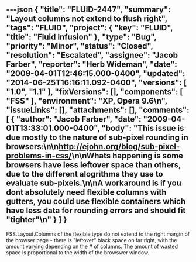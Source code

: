 ---json
{
  "title": "FLUID-2447",
  "summary": "Layout columns not extend to flush right",
  "tags": "FLUID",
  "project": {
    "key": "FLUID",
    "title": "Fluid Infusion"
  },
  "type": "Bug",
  "priority": "Minor",
  "status": "Closed",
  "resolution": "Escalated",
  "assignee": "Jacob Farber",
  "reporter": "Herb Wideman",
  "date": "2009-04-01T12:46:15.000-0400",
  "updated": "2014-06-25T16:16:11.092-0400",
  "versions": [
    "1.0",
    "1.1"
  ],
  "fixVersions": [],
  "components": [
    "FSS"
  ],
  "environment": "XP, Opera 9.6\n",
  "issueLinks": [],
  "attachments": [],
  "comments": [
    {
      "author": "Jacob Farber",
      "date": "2009-04-01T13:33:01.000-0400",
      "body": "This issue is due mostly to the nature of sub-pixel rounding in browsers:\n\n<http://ejohn.org/blog/sub-pixel-problems-in-css/>\n\nWhats happening is some browsers have less leftover space than others, due to the different alogrithms they use to evaluate sub-pixels.\n\nA workaround is if you dont absolutely need flexible columns with gutters, you could use flexible containers which have less data for rounding errors and should fit \"tighter\"\n"
    }
  ]
}
---
FSS.Layout.Columns of the flexible type do not extend to the right margin of the browser page - there is "leftover" black space on far right, with the amount varying depending on the # of columns. The amount of wasted space is proportional to the width of the browswer window.

        